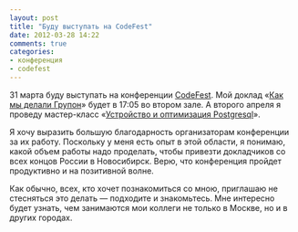 ```yaml
---
layout: post
title: "Буду выступать на CodeFest"
date: 2012-03-28 14:22
comments: true
categories:
- конференция
- codefest
---
```


31 марта буду выступать на конференции [CodeFest](http://codefest.ru/). Мой доклад
«[Как мы делали Групон](http://codefest.ru/program/2012-03/groupon/)» будет в 17:05 во втором зале. А
второго апреля я проведу мастер-класс «[Устройство и оптимизация Postgresql](http://codefest.ru/training-2012-03/evtuhovich)».

Я хочу выразить большую благодарность организаторам конференции за их работу. Поскольку у меня есть опыт в этой области,
я понимаю, какой объем работы надо проделать, чтобы привезти докладчиков со всех концов России в Новосибирск. Верю, что
конференция пройдет продуктивно и на позитивной волне.

Как обычно, всех, кто хочет познакомиться со мною, приглашаю не стесняться это делать — подходите и знакомьтесь. Мне интересно будет
узнать, чем занимаются мои коллеги не только в Москве, но и в других городах.
